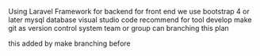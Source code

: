 Using Laravel Framework for backend 
for front end we use bootstrap 4 or later
mysql database
visual studio code recommend for tool develop
make git as version control system
team or group can branching this plan


this added by make branching before
